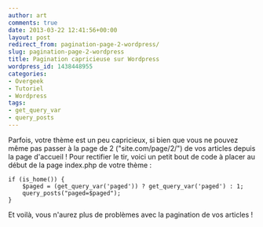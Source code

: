 ```yaml
---
author: art
comments: true
date: 2013-03-22 12:41:56+00:00
layout: post
redirect_from: pagination-page-2-wordpress/
slug: pagination-page-2-wordpress
title: Pagination capricieuse sur Wordpress
wordpress_id: 1438448955
categories:
- Overgeek
- Tutoriel
- Wordpress
tags:
- get_query_var
- query_posts
---
```


Parfois, votre thème est un peu capricieux, si bien que vous ne pouvez même pas passer à la page de 2 ("site.com/page/2/") de vos articles depuis la page d'accueil ! Pour rectifier le tir, voici un petit bout de code à placer au début de la page index.php de votre thème :

    
    if (is_home()) {
    	$paged = (get_query_var('paged')) ? get_query_var('paged') : 1;
    	query_posts("paged=$paged");
    }



Et voilà, vous n'aurez plus de problèmes avec la pagination de vos articles !

